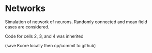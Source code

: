 # Networks

Simulation of network of neurons. Randomly connected and mean field cases are considered.

Code for cells 2, 3, and 4 was inherited 

(save Kcore locally then cp/commit to github)
